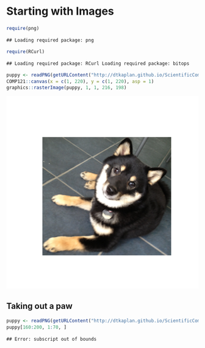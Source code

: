 Starting with Images
==================================

```r
require(png)
```

```
## Loading required package: png
```

```r
require(RCurl)
```

```
## Loading required package: RCurl Loading required package: bitops
```

```r
puppy <- readPNG(getURLContent("http://dtkaplan.github.io/ScientificComputing/Resources/Images/mindo.png"))
COMP121::canvas(x = c(1, 220), y = c(1, 220), asp = 1)
graphics::rasterImage(puppy, 1, 1, 216, 198)
```

![plot of chunk unnamed-chunk-1](figure/unnamed-chunk-1.png) 

## Taking out a paw

```r
puppy <- readPNG(getURLContent("http://dtkaplan.github.io/ScientificComputing/Resources/Images/mindo.png"))
puppy[160:200, 1:70, ]
```

```
## Error: subscript out of bounds
```

